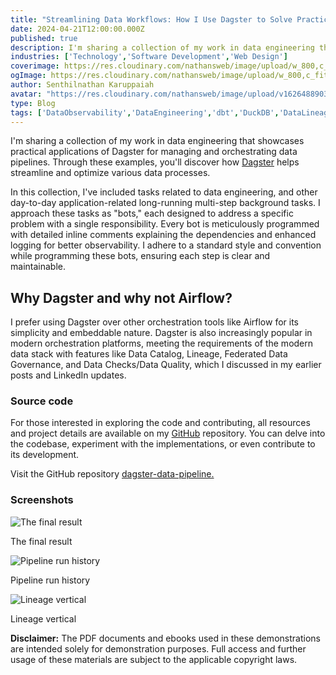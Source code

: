 ```yaml
---
title: "Streamlining Data Workflows: How I Use Dagster to Solve Practical Problems for Reliable Data Pipelines."
date: 2024-04-21T12:00:00.000Z
published: true
description: I'm sharing a collection of my work in data engineering that showcases practical applications of Dagster for managing and orchestrating data pipelines.
industries: ['Technology','Software Development','Web Design']
coverimage: https://res.cloudinary.com/nathansweb/image/upload/w_800,c_fit,l_text:Arial_60_bold:Streamlining%20Data%20Workflows%3A%20How%20I%20Use%20Dagster%20to%20Solve%20Practical%20Problems%20for%20Reliable%20Data%20Pipelines,g_north_east,x_30,y_40/v1711924071/senthilsweb-scl-card-template_cyxogj.webp
ogImage: https://res.cloudinary.com/nathansweb/image/upload/w_800,c_fit,l_text:Arial_60_bold:Streamlining%20Data%20Workflows%3A%20How%20I%20Use%20Dagster%20to%20Solve%20Practical%20Problems%20for%20Reliable%20Data%20Pipelines,g_north_east,x_30,y_40/v1711924071/senthilsweb-scl-card-template_cyxogj.webp
author: Senthilnathan Karuppaiah
avatar: "https://res.cloudinary.com/nathansweb/image/upload/v1626488903/profile/Senthil-profile-picture-01_al07i5.jpg"
type: Blog
tags: ['DataObservability','DataEngineering','dbt','DuckDB','DataLineage','Analytics','DataLake','BusinessMetadataManagement','Vue.js','Nuxt.js','Open Source','Web Development','Low Code Platform']
---
```


I'm sharing a collection of my work in data engineering that showcases practical applications of Dagster for managing and orchestrating data pipelines. Through these examples, you'll discover how <a href="https://dagster.io/" class="dark:text-teal-400 relative transition hover:text-teal-500 dark:hover:text-teal-400">Dagster</a> helps streamline and optimize various data processes.


In this collection, I've included tasks related to data engineering, and other day-to-day application-related long-running multi-step background tasks. I approach these tasks as "bots," each designed to address a specific problem with a single responsibility. Every bot is meticulously programmed with detailed inline comments explaining the dependencies and enhanced logging for better observability. I adhere to a standard style and convention while programming these bots, ensuring each step is clear and maintainable.


## Why Dagster and why not Airflow?

I prefer using Dagster over other orchestration tools like Airflow for its simplicity and embeddable nature. Dagster is also increasingly popular in modern orchestration platforms, meeting the requirements of the modern data stack with features like Data Catalog, Lineage, Federated Data Governance, and Data Checks/Data Quality, which I discussed in my earlier posts and LinkedIn updates.

### Source code

For those interested in exploring the code and contributing, all resources and project details are available on my <a href='https://github.com/senthilsweb/dagster-data-pipeline' class="dark:text-teal-400 relative transition hover:text-teal-500 dark:hover:text-teal-400">GitHub</a> repository. You can delve into the codebase, experiment with the implementations, or even contribute to its development.

Visit the GitHub repository <a href='https://github.com/senthilsweb/dagster-data-pipeline' class="dark:text-teal-400 relative transition hover:text-teal-500 dark:hover:text-teal-400">dagster-data-pipeline.</a>

### Screenshots

![The final result](https://media.licdn.com/dms/image/v2/D4E12AQHP7dcPbWdWCg/article-inline_image-shrink_1000_1488/article-inline_image-shrink_1000_1488/0/1713665004997?e=1733356800&v=beta&t=N2lk01CoB1iav10k7rrgtE7Q0IO4WntTa86DlOSsr28)
<div class="relative flex items-center">The final result</div>

![Pipeline run history](https://media.licdn.com/dms/image/v2/D4E12AQGfYSJ3G7Fc3Q/article-inline_image-shrink_1500_2232/article-inline_image-shrink_1500_2232/0/1713665146115?e=1733356800&v=beta&t=v-lfKTXblrSh1n845JrlnBbqHgsd3iUmwQ8tI7ubaHE)
<div class="relative flex items-center">Pipeline run history</div>

![Lineage vertical](https://media.licdn.com/dms/image/v2/D4E12AQEWCsQWWRl3aA/article-inline_image-shrink_1500_2232/article-inline_image-shrink_1500_2232/0/1713665168022?e=1733356800&v=beta&t=exRzmNtB3_Hgl9BbNVC6PWXRUdaW-IAr-WrZvy1kNqM)
<div class="relative flex items-center">Lineage vertical</div>

**Disclaimer:** The PDF documents and ebooks used in these demonstrations are intended solely for demonstration purposes. Full access and further usage of these materials are subject to the applicable copyright laws.
